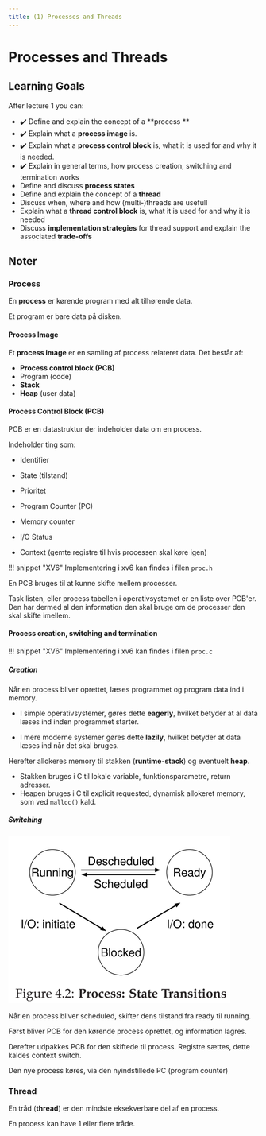```yaml
---
title: (1) Processes and Threads
---
```


# Processes and Threads



## Learning Goals

After lecture 1 you can:

* :heavy_check_mark: Define and explain the concept of a **process **
* :heavy_check_mark: ​Explain what a **process image** is. 
* :heavy_check_mark: Explain what a **process control block** is, what it is used for and why it is needed.
* :heavy_check_mark: Explain in general terms, how process creation, switching and termination works
* Define and discuss **process states**
* Define and explain the concept of a **thread**
* Discuss when, where and how (multi-)threads are usefull
* Explain what a **thread control block** is, what it is used for and why it is needed
* Discuss **implementation strategies** for thread support and explain the associated **trade-offs**



## Noter

### Process

En **process** er kørende program med alt tilhørende data.

Et program er bare data på disken.



#### Process Image

Et **process image** er en samling af process relateret data. Det består af:

* **Process control block (PCB)**
* Program (code)
* **Stack**
* **Heap** (user data)



#### Process Control Block (PCB)

PCB er en datastruktur der indeholder data om en process.

Indeholder ting som:

* Identifier
* State (tilstand)
* Prioritet
* Program Counter (PC)
* Memory counter
* I/O Status

* Context (gemte registre til hvis processen skal køre igen)

!!! snippet "XV6"
	Implementering i xv6 kan findes i filen ``proc.h``



En PCB bruges til at kunne skifte mellem processer.  

Task listen, eller process tabellen i operativsystemet er en liste over PCB'er. Den har dermed al den information den skal bruge om de processer den skal skifte imellem.



#### Process creation, switching and termination

!!! snippet "XV6"
	Implementering i xv6 kan findes i filen ``proc.c``

##### Creation

Når en process bliver oprettet, læses programmet og program data ind i memory. 

* I simple operativsystemer, gøres dette **eagerly**, hvilket betyder at al data læses ind inden programmet starter.

* I mere moderne systemer gøres dette **lazily**, hvilket betyder at data læses ind når det skal bruges.

Herefter allokeres memory til stakken (**runtime-stack**) og eventuelt **heap**. 

* Stakken bruges i C til lokale variable, funktionsparametre, return adresser.
* Heapen bruges i C til explicit requested, dynamisk allokeret memory, som ved ``malloc()`` kald. 

##### Switching

![1559128169018](images/1-processes-and-threads/1559128169018.png)

Når en process bliver scheduled, skifter dens tilstand fra ready til running. 

Først bliver PCB for den kørende process oprettet, og information lagres.

Derefter udpakkes PCB for den skiftede til process. Registre sættes, dette kaldes context switch.

Den nye process køres, via den nyindstillede PC (program counter)



### Thread

En tråd (**thread**) er den mindste eksekverbare del af en process.

En process kan have 1 eller flere tråde.















